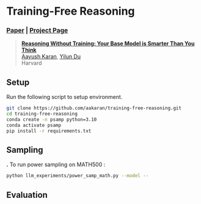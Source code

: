 # Training-Free Reasoning

### [Paper]() | [Project Page](https://aakaran.github.io/training_free_reasoning/)


> [**Reasoning Without Training: Your Base Model is Smarter Than You Think**]()<br>
> [Aayush Karan](https://aakaran.github.io/), [Yilun Du](https://yilundu.github.io/)
> <br>Harvard<br>



## Setup

Run the following script to setup environment.

```bash
git clone https://github.com/aakaran/training-free-reasoning.git
cd training-free-reasoning
conda create -n psamp python=3.10
conda activate psamp
pip install -r requirements.txt
```


## Sampling

**.** To run power sampling on MATH500 :
```bash
python llm_experiments/power_samp_math.py --model --
```

## Evaluation

